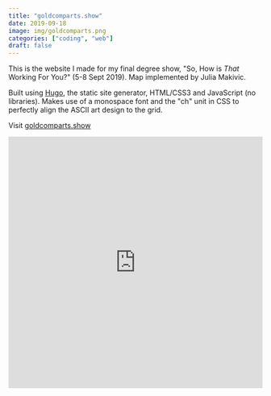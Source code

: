 ```yaml
---
title: "goldcomparts.show"
date: 2019-09-18
image: img/goldcomparts.png
categories: ["coding", "web"]
draft: false
---
```


This is the website I made for my final degree show, "So, How is _That_ Working For You?" (5-8 Sept 2019).
Map implemented by Julia Makivic.

Built using [Hugo](https://gohugo.io), the static site generator, HTML/CSS3 and JavaScript (no libraries). Makes use of a monospace font and the "ch" unit in CSS to perfectly align the ASCII art design to the grid.

Visit [goldcomparts.show](https://goldcomparts.show)

<iframe src="https://goldcomparts.show" width="100%" height="500px" frameborder="0"></iframe>